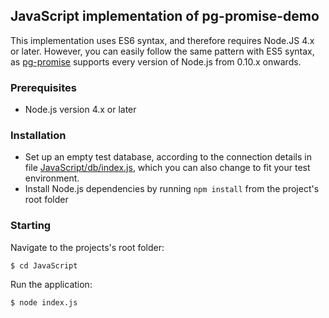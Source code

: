 ## JavaScript implementation of pg-promise-demo

This implementation uses ES6 syntax, and therefore requires Node.JS 4.x or later.
However, you can easily follow the same pattern with ES5 syntax, as [pg-promise] supports every version of Node.js from 0.10.x onwards.

### Prerequisites

* Node.js version 4.x or later

### Installation

* Set up an empty test database, according to the connection details in file [JavaScript/db/index.js](https://github.com/vitaly-t/pg-promise-demo/blob/master/JavaScript/db/index.js#38),
  which you can also change to fit your test environment.
* Install Node.js dependencies by running `npm install` from the project's root folder

### Starting

Navigate to the projects's root folder:

```
$ cd JavaScript
```

Run the application:

```
$ node index.js
```

[pg-promise]:https://github.com/vitaly-t/pg-promise
